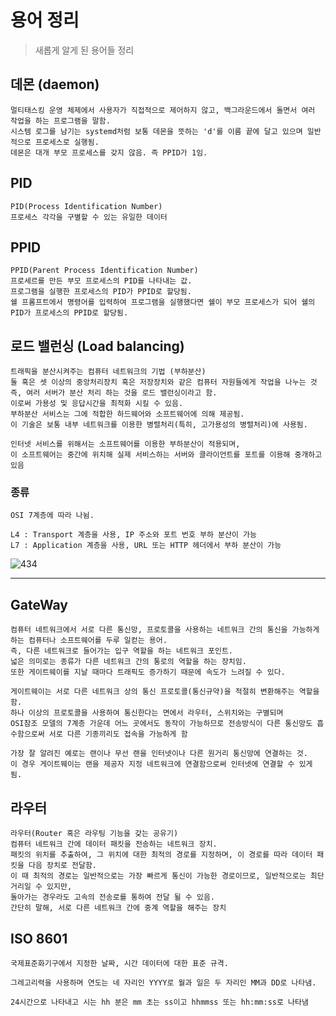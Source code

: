 # 용어 정리

> 새롭게 알게 된 용어들 정리

## 데몬 (daemon)

```
멀티태스킹 운영 체제에서 사용자가 직접적으로 제어하지 않고, 백그라운드에서 돌면서 여러 작업을 하는 프로그램을 말함.
시스템 로그를 남기는 systemd처럼 보통 데몬을 뜻하는 'd'를 이름 끝에 달고 있으며 일반적으로 프로세스로 실행됨.
데몬은 대개 부모 프로세스를 갖지 않음. 즉 PPID가 1임.
```

## PID

```
PID(Process Identification Number)
프로세스 각각을 구별할 수 있는 유일한 데이터
```

## PPID

```
PPID(Parent Process Identification Number)
프로세르를 만든 부모 프로세스의 PID를 나타내는 값.
프로그램을 실행한 프로세스의 PID가 PPID로 할당됨.
쉘 프롬프트에서 명령어를 입력하여 프로그램을 실행했다면 쉘이 부모 프로세스가 되어 쉘의 PID가 프로세스의 PPID로 할당됨.
```

## 로드 밸런싱 (Load balancing)

```
트래픽을 분산시켜주는 컴퓨터 네트워크의 기법 (부하분산)
둘 혹은 셋 이상의 중앙처리장치 혹은 저장장치와 같은 컴퓨터 자원들에게 작업을 나누는 것
즉, 여러 서버가 분산 처리 하는 것을 로드 밸런싱이라고 함.
이로써 가용성 및 응답시간을 최적화 시킬 수 있음.
부하분산 서비스는 그에 적합한 하드웨어와 소프트웨어에 의해 제공됨.
이 기술은 보통 내부 네트워크를 이용한 병렬처리(특히, 고가용성의 병렬처리)에 사용됨.

인터넷 서비스를 위해서는 소프트웨어를 이용한 부하분산이 적용되며,
이 소프트웨어는 중간에 위치해 실제 서비스하는 서버와 클라이언트를 포트를 이용해 중개하고 있음
```

### 종류

```
OSI 7계층에 따라 나뉨.

L4 : Transport 계층을 사용, IP 주소와 포트 번호 부하 분산이 가능
L7 : Application 계층을 사용, URL 또는 HTTP 헤더에서 부하 분산이 가능
```

![434](https://user-images.githubusercontent.com/87686562/153221922-abbbdf95-5624-4960-818c-aeacd6ffd062.png)

---

## GateWay

```
컴퓨터 네트워크에서 서로 다른 통신망, 프로토콜을 사용하는 네트워크 간의 통신을 가능하게 하는 컴퓨터나 소프트웨어를 두루 일컫는 용어.
즉, 다른 네트워크로 들어가는 입구 역할을 하는 네트워크 포인트.
넓은 의미로는 종류가 다른 네트워크 간의 통로의 역할을 하는 장치임.
또한 게이트웨이를 지날 때마다 트래픽도 증가하기 때문에 속도가 느려질 수 있다.

게이트웨이는 서로 다른 네트워크 상의 통신 프로토콜(통신규약)을 적절히 변환해주는 역할을 함.
하나 이상의 프로토콜을 사용하여 통신한다는 면에서 라우터, 스위치와는 구별되며
OSI참조 모델의 7계층 가운데 어느 곳에서도 동작이 가능하므로 전송방식이 다른 통신망도 흡수함으로써 서로 다른 기종끼리도 접속을 가능하게 함

가장 잘 알려진 예로는 랜이나 무선 랜을 인터넷이나 다른 원거리 통신망에 연결하는 것.
이 경우 게이트웨이는 랜을 제공자 지정 네트워크에 연결함으로써 인터넷에 연결할 수 있게 됨.
```

## 라우터

```
라우터(Router 혹은 라우팅 기능을 갖는 공유기)
컴퓨터 네트워크 간에 데이터 패킷을 전송하는 네트워크 장치.
패킷의 위치를 추출하여, 그 위치에 대한 최적의 경로를 지정하며, 이 경로를 따라 데이터 패킷을 다음 장치로 전달함.
이 때 최적의 경로는 일반적으로는 가장 빠르게 통신이 가능한 경로이므로, 일반적으로는 최단 거리일 수 있지만,
돌아가는 경우라도 고속의 전송로를 통하여 전달 될 수 있음.
간단히 말해, 서로 다른 네트워크 간에 중계 역할을 해주는 장치
```

## ISO 8601

```
국제표준화기구에서 지정한 날짜, 시간 데이터에 대한 표준 규격.

그레고리력을 사용하며 연도는 네 자리인 YYYY로 월과 일은 두 자리인 MM과 DD로 나타냄.

24시간으로 나타내고 시는 hh 분은 mm 초는 ss이고 hhmmss 또는 hh:mm:ss로 나타냄
```




